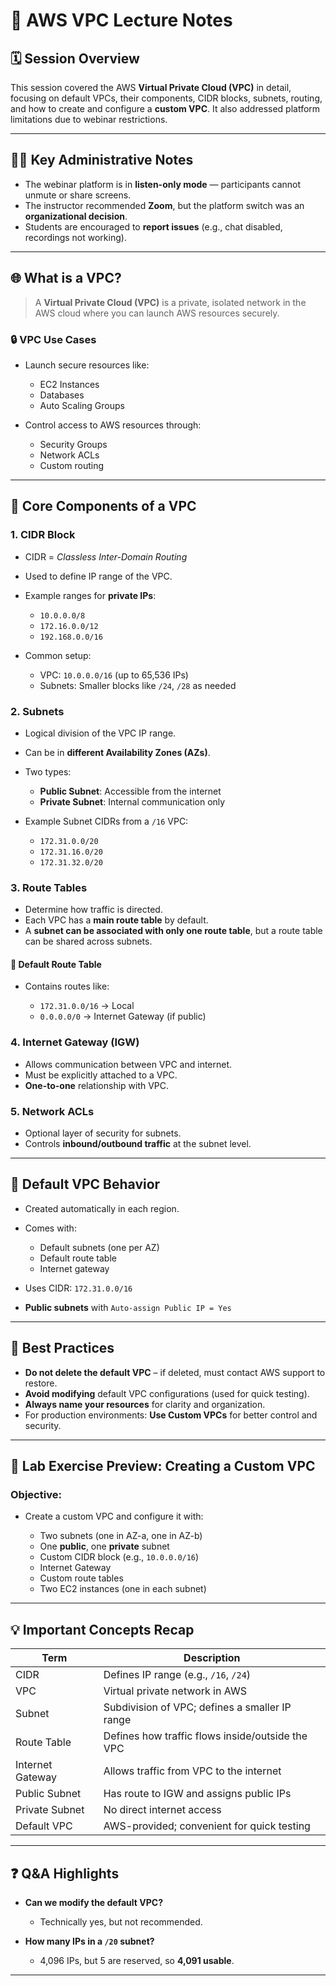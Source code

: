 # 📘 **AWS VPC Lecture Notes**

## 🗓️ **Session Overview**

This session covered the AWS **Virtual Private Cloud (VPC)** in detail, focusing on default VPCs, their components, CIDR blocks, subnets, routing, and how to create and configure a **custom VPC**. It also addressed platform limitations due to webinar restrictions.

---

## 🧑‍🏫 **Key Administrative Notes**

* The webinar platform is in **listen-only mode** — participants cannot unmute or share screens.
* The instructor recommended **Zoom**, but the platform switch was an **organizational decision**.
* Students are encouraged to **report issues** (e.g., chat disabled, recordings not working).

---

## 🌐 **What is a VPC?**

> A **Virtual Private Cloud (VPC)** is a private, isolated network in the AWS cloud where you can launch AWS resources securely.

### 🔒 **VPC Use Cases**

* Launch secure resources like:

  * EC2 Instances
  * Databases
  * Auto Scaling Groups
* Control access to AWS resources through:

  * Security Groups
  * Network ACLs
  * Custom routing

---

## 🔧 **Core Components of a VPC**

### 1. **CIDR Block**

* CIDR = *Classless Inter-Domain Routing*
* Used to define IP range of the VPC.
* Example ranges for **private IPs**:

  * `10.0.0.0/8`
  * `172.16.0.0/12`
  * `192.168.0.0/16`
* Common setup:

  * VPC: `10.0.0.0/16` (up to 65,536 IPs)
  * Subnets: Smaller blocks like `/24`, `/28` as needed

### 2. **Subnets**

* Logical division of the VPC IP range.
* Can be in **different Availability Zones (AZs)**.
* Two types:

  * **Public Subnet**: Accessible from the internet
  * **Private Subnet**: Internal communication only
* Example Subnet CIDRs from a `/16` VPC:

  * `172.31.0.0/20`
  * `172.31.16.0/20`
  * `172.31.32.0/20`

### 3. **Route Tables**

* Determine how traffic is directed.
* Each VPC has a **main route table** by default.
* A **subnet can be associated with only one route table**, but a route table can be shared across subnets.

#### 🔁 Default Route Table

* Contains routes like:

  * `172.31.0.0/16` → Local
  * `0.0.0.0/0` → Internet Gateway (if public)

### 4. **Internet Gateway (IGW)**

* Allows communication between VPC and internet.
* Must be explicitly attached to a VPC.
* **One-to-one** relationship with VPC.

### 5. **Network ACLs**

* Optional layer of security for subnets.
* Controls **inbound/outbound traffic** at the subnet level.

---

## 🧰 **Default VPC Behavior**

* Created automatically in each region.
* Comes with:

  * Default subnets (one per AZ)
  * Default route table
  * Internet gateway
* Uses CIDR: `172.31.0.0/16`
* **Public subnets** with `Auto-assign Public IP = Yes`

---

## 📌 **Best Practices**

* **Do not delete the default VPC** – if deleted, must contact AWS support to restore.
* **Avoid modifying** default VPC configurations (used for quick testing).
* **Always name your resources** for clarity and organization.
* For production environments: **Use Custom VPCs** for better control and security.

---

## 🧪 **Lab Exercise Preview: Creating a Custom VPC**

### Objective:

* Create a custom VPC and configure it with:

  * Two subnets (one in AZ-a, one in AZ-b)
  * One **public**, one **private** subnet
  * Custom CIDR block (e.g., `10.0.0.0/16`)
  * Internet Gateway
  * Custom route tables
  * Two EC2 instances (one in each subnet)

---

## 💡 **Important Concepts Recap**

| Term             | Description                                      |
| ---------------- | ------------------------------------------------ |
| CIDR             | Defines IP range (e.g., `/16`, `/24`)            |
| VPC              | Virtual private network in AWS                   |
| Subnet           | Subdivision of VPC; defines a smaller IP range   |
| Route Table      | Defines how traffic flows inside/outside the VPC |
| Internet Gateway | Allows traffic from VPC to the internet          |
| Public Subnet    | Has route to IGW and assigns public IPs          |
| Private Subnet   | No direct internet access                        |
| Default VPC      | AWS-provided; convenient for quick testing       |

---

## ❓ **Q\&A Highlights**

* **Can we modify the default VPC?**

  * Technically yes, but not recommended.
* **How many IPs in a `/20` subnet?**

  * 4,096 IPs, but 5 are reserved, so **4,091 usable**.

---
